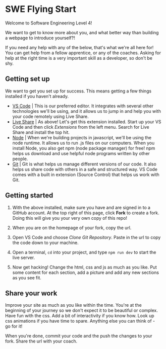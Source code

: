 # SWE Flying Start

Welcome to Software Engineering Level 4!

We want to get to know more about you, and what better way than building a webpage to introduce yourself?!

If you need any help with any of the below, that's what we're all here for! You can get help from a fellow apprentice, or any of the coaches. Asking for help at the right time is a very important skill as a developer, so don't be shy.

## Getting set up

We want to get you set up for success. This means getting a few things installed if you haven't already.

 - [VS Code](https://code.visualstudio.com/download) | This is our preferred editor. It integrates with several other technologies we'll be using, and it allows us to jump in and help you with your code remotely using Live Share.
 - [Live Share](https://docs.microsoft.com/en-gb/visualstudio/liveshare/) | As above! Let's get this extension installed. Start up your VS Code and then click *Extensions* from the left menu. Search for Live Share and install the top hit.
 - [Node](https://nodejs.org/en/download/) | When we're building projects in javascript, we'll be using the node runtime. It allows us to run .js files on our computers. When you install Node, you also get npm (node package manager) for free! npm helps us download and use helpful node programs written by other people.
 - [Git](https://git-scm.com/downloads) | Git is what helps us manage different versions of our code. It also helps us share code with others in a safe and structured way. VS Code comes with a built in extension (Source Control) that helps us work with Git.

## Getting started

 1. With the above installed, make sure you have and are signed in to a GitHub account. At the top right of this page, click **Fork** to create a fork. Doing this will give you your very own copy of this repo!

 1. When you are on the homepage of your fork, copy the url.

 1. Open VS Code and choose *Clone Git Repository*. Paste in the url to copy the code down to your machine.

 1. Open a terminal, `cd` into your project, and type `npm run dev` to start the live server.

 1. Now get hacking! Change the html, css and js as much as you like. Put some content for each section, add a picture and add any new sections as you see fit.

## Share your work

Improve your site as much as you like within the time. You're at the beginning of your journey so we don't expect it to be beautiful or complex. Have fun with the css. Add a bit of interactivity if you know how. Look up css animations if you have time to spare. Anything else you can think of - go for it!

When you're done, commit your code and the push the changes to your fork. Share the url with your coach.
